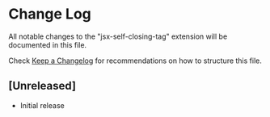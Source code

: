 # Change Log

All notable changes to the "jsx-self-closing-tag" extension will be documented in this file.

Check [Keep a Changelog](http://keepachangelog.com/) for recommendations on how to structure this file.

## [Unreleased]

- Initial release